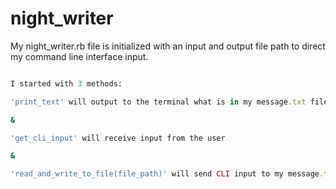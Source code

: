 # night_writer



My night_writer.rb file is initialized with an input and output file path to direct my command line interface input.

```ruby

I started with 3 methods:

'print_text' will output to the terminal what is in my message.txt file

&

'get_cli_input' will receive input from the user

&

'read_and_write_to_file(file_path)' will send CLI input to my message.txt file

```
